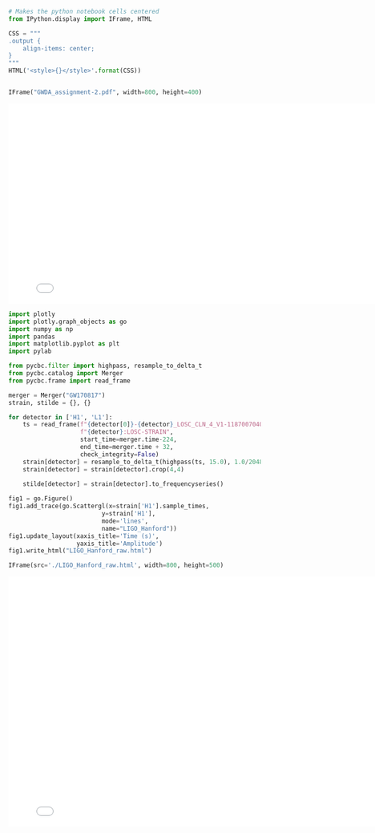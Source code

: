 ```python
# Makes the python notebook cells centered
from IPython.display import IFrame, HTML

CSS = """
.output {
    align-items: center;
}
"""
HTML('<style>{}</style>'.format(CSS))
```




<style>
.output {
    align-items: center;
}
</style>




```python

IFrame("GWDA_assignment-2.pdf", width=800, height=400)

```





<iframe
    width="800"
    height="400"
    src="GWDA_assignment-2.pdf"
    frameborder="0"
    allowfullscreen
></iframe>





```python
import plotly
import plotly.graph_objects as go
import numpy as np
import pandas
import matplotlib.pyplot as plt
import pylab

from pycbc.filter import highpass, resample_to_delta_t
from pycbc.catalog import Merger
from pycbc.frame import read_frame
```


```python
merger = Merger("GW170817")
strain, stilde = {}, {}

for detector in ['H1', 'L1']:
    ts = read_frame(f"{detector[0]}-{detector}_LOSC_CLN_4_V1-1187007040-2048.gwf",
                    f"{detector}:LOSC-STRAIN",
                    start_time=merger.time-224,
                    end_time=merger.time + 32,
                    check_integrity=False)
    strain[detector] = resample_to_delta_t(highpass(ts, 15.0), 1.0/2048)
    strain[detector] = strain[detector].crop(4,4)
    
    stilde[detector] = strain[detector].to_frequencyseries()
```


```python
fig1 = go.Figure()
fig1.add_trace(go.Scattergl(x=strain['H1'].sample_times,
                          y=strain['H1'],
                          mode='lines',
                          name="LIGO_Hanford"))
fig1.update_layout(xaxis_title='Time (s)',
                   yaxis_title='Amplitude')
fig1.write_html("LIGO_Hanford_raw.html")
```


```python
IFrame(src='./LIGO_Hanford_raw.html', width=800, height=500)
```





<iframe
    width="800"
    height="500"
    src="./LIGO_Hanford_raw.html"
    frameborder="0"
    allowfullscreen
></iframe>





```python

```
